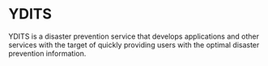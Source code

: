 
# YDITS

YDITS is a disaster prevention service that develops applications and other services with the target of quickly providing users with the optimal disaster prevention information.
